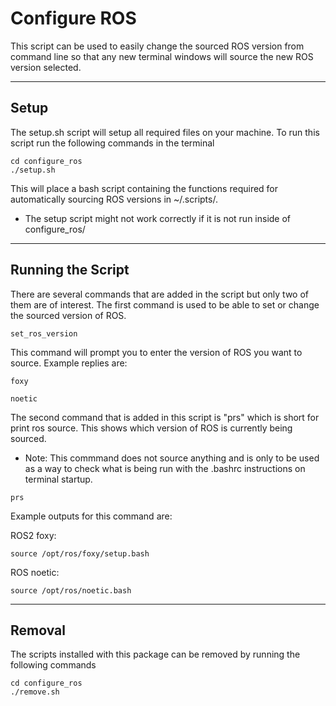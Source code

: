 # Configure ROS
This script can be used to easily change the sourced ROS version from command line so that any new terminal windows will source the new ROS version selected.

---
## Setup

The setup.sh script will setup all required files on your machine. To run this script run the following commands in the terminal 
```
cd configure_ros
./setup.sh
```
This will place a bash script containing the functions required for automatically sourcing ROS versions in ~/.scripts/.

- The setup script might not work correctly if it is not run inside of configure_ros/

---
## Running the Script
There are several commands that are added in the script but only two of them are of interest. The first command is used to be able to set or change the sourced version of ROS. 
```
set_ros_version
```
This command will prompt you to enter the version of ROS you want to source. Example replies are:
```
foxy
```
```
noetic
```
The second command that is added in this script is "prs" which is short for print ros source. This shows which version of ROS is currently being sourced.  
- Note: This commmand does not source anything and is only to be used as a way to check what is being run with the .bashrc instructions on terminal startup.
```
prs
```
Example outputs for this command are:

ROS2 foxy:
```
source /opt/ros/foxy/setup.bash
```

ROS noetic:
```
source /opt/ros/noetic.bash
```

---
## Removal
The scripts installed with this package can be removed by running the following commands

```
cd configure_ros
./remove.sh
```